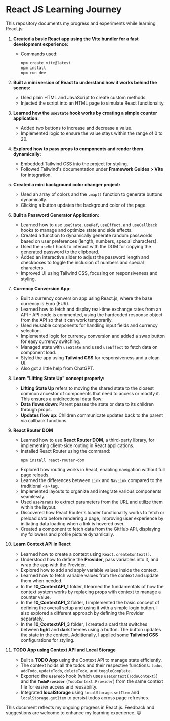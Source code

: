# React JS Learning Journey

This repository documents my progress and experiments while learning React.js:

1. **Created a basic React app using the **Vite bundler** for a fast development experience:**

    - Commands used:
        ```bash
        npm create vite@latest
        npm install
        npm run dev
        ```

2. **Built a mini version of React to understand how it works behind the scenes:**

    - Used plain HTML and JavaScript to create custom methods.
    - Injected the script into an HTML page to simulate React functionality.

3. **Learned how the `useState` hook works by creating a simple counter application:**

    - Added two buttons to increase and decrease a value.
    - Implemented logic to ensure the value stays within the range of 0 to 20.

4. **Explored how to pass props to components and render them dynamically:**

    - Embedded Tailwind CSS into the project for styling.
    - Followed Tailwind's documentation under **Framework Guides > Vite** for integration.

5. **Created a mini background color changer project:**

    - Used an array of colors and the `.map()` function to generate buttons dynamically.
    - Clicking a button updates the background color of the page.

6. **Built a Password Generator Application:**

    - Learned how to use `useState`, `useRef`, `useEffect`, and `useCallback` hooks to manage and optimize state and side effects.
    - Created a function to dynamically generate random passwords based on user preferences (length, numbers, special characters).
    - Used the `useRef` hook to interact with the DOM for copying the generated password to the clipboard.
    - Added an interactive slider to adjust the password length and checkboxes to toggle the inclusion of numbers and special characters.
    - Improved UI using Tailwind CSS, focusing on responsiveness and styling.

7. **Currency Conversion App:**

    - Built a currency conversion app using React.js, where the base currency is Euro (EUR).
    - Learned how to fetch and display real-time exchange rates from an API - API code is commented, using the hardcoded response object from the API so that it can work temporarily.
    - Used reusable components for handling input fields and currency selection.
    - Implemented logic for currency conversion and added a swap button for easy currency switching.
    - Managed state with `useState` and used `useEffect` to fetch data on component load.
    - Styled the app using **Tailwind CSS** for responsiveness and a clean UI.
    - Also got a little help from ChatGPT.

8. **Learn "Lifting State Up" concept properly:**

    - **Lifting State Up** refers to moving the shared state to the closest common ancestor of components that need to access or modify it. This ensures a unidirectional data flow:
    - **Data flows down**: Parent passes the state or data to its children through props.
    - **Updates flow up**: Children communicate updates back to the parent via callback functions.

9. **React Router DOM**

    - Learned how to use **React Router DOM**, a third-party library, for implementing client-side routing in React applications.
    - Installed React Router using the command:
        ```bash
        npm install react-router-dom
        ```
    - Explored how routing works in React, enabling navigation without full page reloads.
    - Learned the differences between `Link` and `NavLink` compared to the traditional `<a>` tag.
    - Implemented layouts to organize and integrate various components seamlessly.
    - Used `useParams` to extract parameters from the URL and utilize them within the layout.
    - Discovered how React Router's loader functionality works to fetch or preload data before rendering a page, improving user experience by initiating data loading when a link is hovered over.
    - Created a component to fetch data from the GitHub API, displaying my followers and profile picture dynamically.

10. **Learn Context API in React**

    - Learned how to create a context using `React.createContext()`.
    - Understood how to define the **Provider**, pass variables into it, and wrap the app with the Provider.
    - Explored how to add and apply variable values inside the context.
    - Learned how to fetch variable values from the context and update them when needed.
    - In the **10_ContextAPI_1** folder, I learned the fundamentals of how the context system works by replacing props with context to manage a counter value.
    - In the **10_ContextAPI_2** folder, I implemented the basic concept of defining the overall setup and using it with a simple login button. I also explored a different approach by defining the Provider separately.
    - In the **10_ContextAPI_3** folder, I created a card that switches between **light** and **dark** themes using a button. The button updates the state in the context. Additionally, I applied some **Tailwind CSS** configurations for styling.

11. **TODO App using Context API and Local Storage**

    - Built a **TODO App** using the Context API to manage state efficiently.
    - The context holds all the todos and their respective functions: `todos`, `addTodo`, `updateTodo`, `deleteTodo`, and `toggleComplete`.
    - Exported the **`useTodo`** hook (which uses `useContext(TodoContext)`) and the **`TodoProvider`** (`TodoContext.Provider`) from the same context file for easier access and reusability.
    - Integrated **localStorage** using `localStorage.setItem` and `localStorage.getItem` to persist todos across page refreshes.

This document reflects my ongoing progress in React.js. Feedback and suggestions are welcome to enhance my learning experience. 😊
